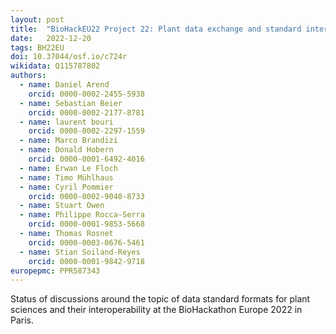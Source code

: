 ```yaml
---
layout: post
title:  "BioHackEU22 Project 22: Plant data exchange and standard interoperability"
date:   2022-12-20
tags: BH22EU
doi: 10.37044/osf.io/c724r
wikidata: Q115787802
authors:
  - name: Daniel Arend
    orcid: 0000-0002-2455-5938
  - name: Sebastian Beier
    orcid: 0000-0002-2177-8781
  - name: laurent bouri
    orcid: 0000-0002-2297-1559
  - name: Marco Brandizi
  - name: Donald Hobern
    orcid: 0000-0001-6492-4016
  - name: Erwan Le Floch
  - name: Timo Mühlhaus
  - name: Cyril Pommier
    orcid: 0000-0002-9040-8733
  - name: Stuart Owen
  - name: Philippe Rocca-Serra
    orcid: 0000-0001-9853-5668
  - name: Thomas Rosnet
    orcid: 0000-0003-0676-5461
  - name: Stian Soiland-Reyes
    orcid: 0000-0001-9842-9718
europepmc: PPR587343
---
```


Status of discussions around the topic of data standard formats for plant sciences and their interoperability at the BioHackathon Europe 2022 in Paris.

